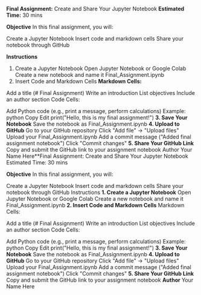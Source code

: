 **Final Assignment:** Create and Share Your Jupyter Notebook
**Estimated Time:** 30 mins

**Objective**
In this final assignment, you will:

Create a Jupyter Notebook
Insert code and markdown cells
Share your notebook through GitHub

**Instructions**
1. Create a Jupyter Notebook
Open Jupyter Notebook or Google Colab
Create a new notebook and name it Final_Assignment.ipynb
2. Insert Code and Markdown Cells
**Markdown Cells:**

Add a title (# Final Assignment)
Write an introduction
List objectives
Include an author section
Code Cells:

Add Python code (e.g., print a message, perform calculations)
Example:
python
Copy
Edit
print("Hello, this is my final assignment!")
**3. Save Your Notebook**
Save the notebook as Final_Assignment.ipynb
**4. Upload to GitHub**
Go to your GitHub repository
Click "Add file" → "Upload files"
Upload your Final_Assignment.ipynb
Add a commit message ("Added final assignment notebook")
Click "Commit changes"
**5. Share Your GitHub Link**
Copy and submit the GitHub link to your assignment notebook
Author
Your Name Here**Final Assignment: Create and Share Your Jupyter Notebook
Estimated Time: 30 mins

**Objective**
In this final assignment, you will:

Create a Jupyter Notebook
Insert code and markdown cells
Share your notebook through GitHub
Instructions
**1. Create a Jupyter Notebook**
Open Jupyter Notebook or Google Colab
Create a new notebook and name it Final_Assignment.ipynb
**2. Insert Code and Markdown Cells**
Markdown Cells:

Add a title (# Final Assignment)
Write an introduction
List objectives
Include an author section
Code Cells:

Add Python code (e.g., print a message, perform calculations)
Example:
python
Copy
Edit
print("Hello, this is my final assignment!")
**3. Save Your Notebook**
Save the notebook as Final_Assignment.ipynb
**4. Upload to GitHub**
Go to your GitHub repository
Click "Add file" → "Upload files"
Upload your Final_Assignment.ipynb
Add a commit message ("Added final assignment notebook")
Click "Commit changes"
**5. Share Your GitHub Link**
Copy and submit the GitHub link to your assignment notebook
**Author**
Your Name Here
